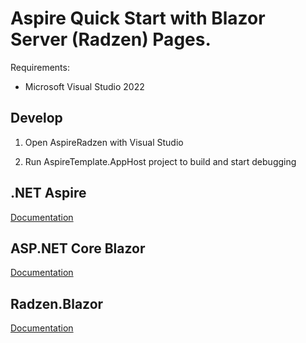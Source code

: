 # Aspire Quick Start with Blazor Server (Radzen) Pages.

Requirements:

* Microsoft Visual Studio 2022

## Develop
1. Open AspireRadzen with Visual Studio

2. Run AspireTemplate.AppHost project to build and start debugging

## .NET Aspire
[Documentation](https://learn.microsoft.com/en-us/dotnet/aspire/get-started/aspire-overview)

## ASP.NET Core Blazor
[Documentation](https://learn.microsoft.com/en-us/aspnet/core/blazor/?view=aspnetcore-8.0)

## Radzen.Blazor
[Documentation](https://www.radzen.com/blazor-components/)
